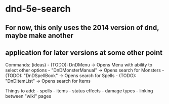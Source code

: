 # dnd-5e-search

## For now, this only uses the 2014 version of dnd, maybe make another
## application for later versions at some other point

Commands: (ideas)
    - (TODO): DnDMenu -> Opens Menu with ability to select other options
    - "DnDMonsterManual" -> Opens search for Monsters
    - (TODO): "DnDSpellBook" -> Opens search for Spells
    - (TODO): "DnDItemList" -> Opens search for Items

Things to add:
    - spells
    - items
    - status effects
    - damage types
    - linking between "wiki" pages

